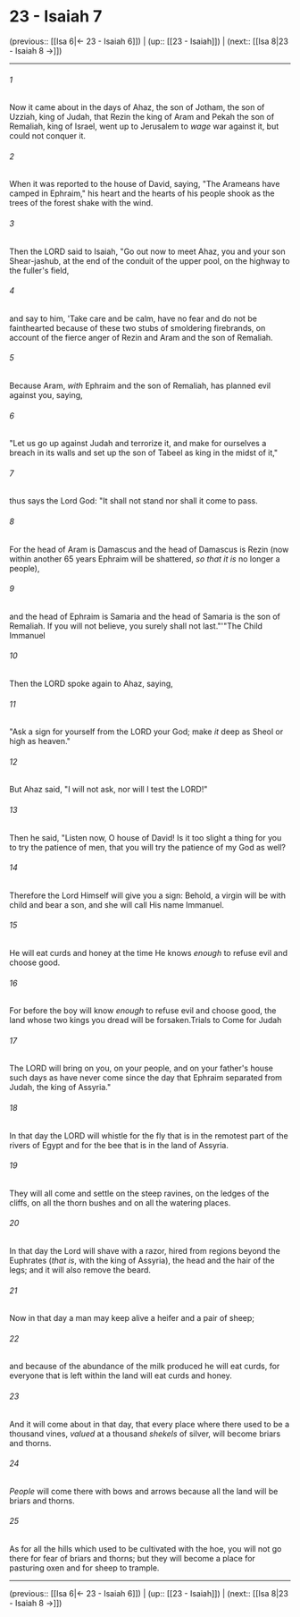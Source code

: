 # 23 - Isaiah 7

(previous:: [[Isa 6|← 23 - Isaiah 6]]) | (up:: [[23 - Isaiah]]) | (next:: [[Isa 8|23 - Isaiah 8 →]])

***


###### 1 
Now it came about in the days of Ahaz, the son of Jotham, the son of Uzziah, king of Judah, that Rezin the king of Aram and Pekah the son of Remaliah, king of Israel, went up to Jerusalem to _wage_ war against it, but could not conquer it. 

###### 2 
When it was reported to the house of David, saying, "The Arameans have camped in Ephraim," his heart and the hearts of his people shook as the trees of the forest shake with the wind. 

###### 3 
Then the LORD said to Isaiah, "Go out now to meet Ahaz, you and your son Shear-jashub, at the end of the conduit of the upper pool, on the highway to the fuller's field, 

###### 4 
and say to him, 'Take care and be calm, have no fear and do not be fainthearted because of these two stubs of smoldering firebrands, on account of the fierce anger of Rezin and Aram and the son of Remaliah. 

###### 5 
Because Aram, _with_ Ephraim and the son of Remaliah, has planned evil against you, saying, 

###### 6 
"Let us go up against Judah and terrorize it, and make for ourselves a breach in its walls and set up the son of Tabeel as king in the midst of it," 

###### 7 
thus says the Lord God: "It shall not stand nor shall it come to pass. 

###### 8 
For the head of Aram is Damascus and the head of Damascus is Rezin (now within another 65 years Ephraim will be shattered, _so that it is_ no longer a people), 

###### 9 
and the head of Ephraim is Samaria and the head of Samaria is the son of Remaliah. If you will not believe, you surely shall not last."'"The Child Immanuel 

###### 10 
Then the LORD spoke again to Ahaz, saying, 

###### 11 
"Ask a sign for yourself from the LORD your God; make _it_ deep as Sheol or high as heaven." 

###### 12 
But Ahaz said, "I will not ask, nor will I test the LORD!" 

###### 13 
Then he said, "Listen now, O house of David! Is it too slight a thing for you to try the patience of men, that you will try the patience of my God as well? 

###### 14 
Therefore the Lord Himself will give you a sign: Behold, a virgin will be with child and bear a son, and she will call His name Immanuel. 

###### 15 
He will eat curds and honey at the time He knows _enough_ to refuse evil and choose good. 

###### 16 
For before the boy will know _enough_ to refuse evil and choose good, the land whose two kings you dread will be forsaken.Trials to Come for Judah 

###### 17 
The LORD will bring on you, on your people, and on your father's house such days as have never come since the day that Ephraim separated from Judah, the king of Assyria." 

###### 18 
In that day the LORD will whistle for the fly that is in the remotest part of the rivers of Egypt and for the bee that is in the land of Assyria. 

###### 19 
They will all come and settle on the steep ravines, on the ledges of the cliffs, on all the thorn bushes and on all the watering places. 

###### 20 
In that day the Lord will shave with a razor, hired from regions beyond the Euphrates (_that is_, with the king of Assyria), the head and the hair of the legs; and it will also remove the beard. 

###### 21 
Now in that day a man may keep alive a heifer and a pair of sheep; 

###### 22 
and because of the abundance of the milk produced he will eat curds, for everyone that is left within the land will eat curds and honey. 

###### 23 
And it will come about in that day, that every place where there used to be a thousand vines, _valued_ at a thousand _shekels_ of silver, will become briars and thorns. 

###### 24 
_People_ will come there with bows and arrows because all the land will be briars and thorns. 

###### 25 
As for all the hills which used to be cultivated with the hoe, you will not go there for fear of briars and thorns; but they will become a place for pasturing oxen and for sheep to trample.

***

(previous:: [[Isa 6|← 23 - Isaiah 6]]) | (up:: [[23 - Isaiah]]) | (next:: [[Isa 8|23 - Isaiah 8 →]])
